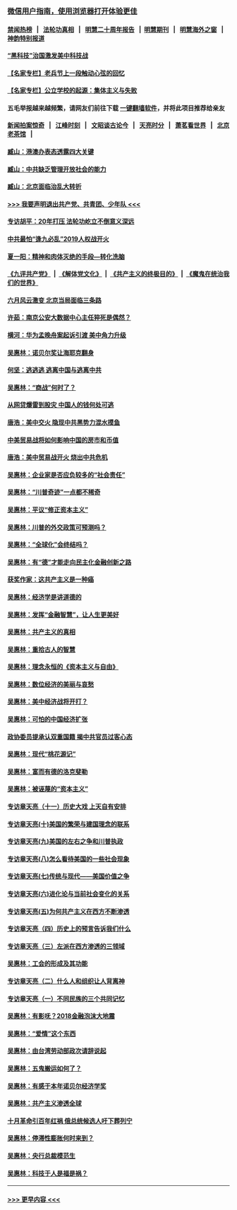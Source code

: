 ### [微信用户指南，使用浏览器打开体验更佳](https://github.com/gfw-breaker/banned-news1/blob/master/indexes/wechat-guide.md?t=0)
#### [禁闻热榜](热点新闻.md?t=0)  &nbsp;&nbsp;|&nbsp;&nbsp; [法轮功真相](https://github.com/gfw-breaker/truth/blob/master/README.md?t=0) &nbsp;&nbsp;|&nbsp;&nbsp; [明慧二十周年报告](https://github.com/gfw-breaker/mh-reports/blob/master/README.md?t=0) &nbsp;&nbsp;|&nbsp;&nbsp;[明慧期刊](https://github.com/gfw-breaker/mh-qikan) &nbsp;&nbsp;|&nbsp;&nbsp; [明慧海外之窗](https://github.com/gfw-breaker/mh-news/blob/master/README.md?t=0) &nbsp;&nbsp;|&nbsp;&nbsp; [神韵特别报道](https://github.com/gfw-breaker/mh-news/blob/master/shenyun.md?t=0)
#### [“黑科技”治国激发美中科技战](../pages/nsc423/n11638056.md?t=02041202) 
#### [【名家专栏】老兵节上一段触动心弦的回忆](../pages/nsc423/n11646016.md?t=02041202) 
#### [【名家专栏】公立学校的起源：集体主义与失败](../pages/nsc423/n11601833.md?t=02041202) 
#### 五毛举报越来越频繁，请网友们前往下载 [一键翻墙软件](https://github.com/gfw-breaker/ssr-accounts)，并将此项目推荐给亲友
#### [新闻拍案惊奇](https://github.com/gfw-breaker/banned-news1/blob/master/pages/link4.md) &nbsp;&nbsp;|&nbsp;&nbsp; [江峰时刻](https://github.com/gfw-breaker/banned-news1/blob/master/pages/link4.md) &nbsp;&nbsp;|&nbsp;&nbsp; [文昭谈古论今](https://github.com/gfw-breaker/banned-news1/blob/master/pages/link4.md) &nbsp;&nbsp;|&nbsp;&nbsp; [天亮时分](https://github.com/gfw-breaker/banned-news1/blob/master/pages/link4.md) &nbsp;&nbsp;|&nbsp;&nbsp; [萧茗看世界](https://github.com/gfw-breaker/banned-news1/blob/master/pages/link4.md) &nbsp;&nbsp;|&nbsp;&nbsp; [北京老茶馆](https://github.com/gfw-breaker/banned-news1/blob/master/pages/link4.md) &nbsp;&nbsp;|&nbsp;&nbsp; 
#### [臧山：港澳办表态透露四大关键](../pages/nsc423/n11421628.md?t=02041202) 
#### [臧山：中共缺乏管理开放社会的能力](../pages/nsc423/n11407457.md?t=02041202) 
#### [臧山：北京面临治乱大转折](../pages/nsc423/n11406895.md?t=02041202) 
#### [>>> 我要声明退出共产党、共青团、少年队 <<<](https://github.com/begood0513/goodnews/blob/master/quit/letter.md) 
#### [专访胡平：20年打压 法轮功屹立不倒意义深远](../pages/nsc423/n11398800.md?t=02041202) 
#### [中共最怕“逢九必乱”2019人权战开火](../pages/nsc423/n11385248.md?t=02041202) 
#### [夏一阳：精神和肉体灭绝的手段—转化洗脑](../pages/nsc423/n11368250.md?t=02041202) 
#### [《九评共产党》](https://github.com/begood0513/9ping.md/blob/master/README.md) &nbsp;|&nbsp; [《解体党文化》](../../../../jtdwh.md/blob/master/README.md)  &nbsp;|&nbsp; [《共产主义的终极目的》](../../../../gczydzjmd.md/blob/master/README.md) &nbsp;|&nbsp; [《魔鬼在统治我们的世界》](../../../../mgztzwmdsj.md/blob/master/README.md) 
#### [六月风云激变 北京当局面临三条路](../pages/nsc423/n11313668.md?t=02041202) 
#### [许茹：南京公安大数据中心主任猝死是偶然？](../pages/nsc423/n11064744.md?t=02041202) 
#### [横河：华为孟晚舟案起诉引渡 美中角力升级](../pages/nsc423/n11027230.md?t=02041202) 
#### [吴惠林：诺贝尔奖让海耶克翻身](../pages/nsc423/n10890049.md?t=02041202) 
#### [何坚：逃逃逃 逃离中国与逃离中共](../pages/nsc423/n10592891.md?t=02041202) 
#### [吴惠林：“商战”何时了？](../pages/nsc423/n10573558.md?t=02041202) 
#### [从网贷爆雷到股灾 中国人的钱何处可逃](../pages/nsc423/n10572800.md?t=02041202) 
#### [唐浩：美中交火 隐现中共黑势力混水摸鱼](../pages/nsc423/n10544040.md?t=02041202) 
#### [中美贸易战将如何影响中国的房市和币值](../pages/nsc423/n10543697.md?t=02041202) 
#### [唐浩：美中贸易战开火 烧出中共危机](../pages/nsc423/n10540126.md?t=02041202) 
#### [吴惠林：企业家是否应负较多的“社会责任”](../pages/nsc423/n10535022.md?t=02041202) 
#### [吴惠林：“川普奇迹”一点都不稀奇](../pages/nsc423/n10512808.md?t=02041202) 
#### [吴惠林：平议“修正资本主义”](../pages/nsc423/n10495724.md?t=02041202) 
#### [吴惠林：川普的外交政策可预测吗？](../pages/nsc423/n10462387.md?t=02041202) 
#### [吴惠林：“全球化”会终结吗？](../pages/nsc423/n10452838.md?t=02041202) 
#### [吴惠林：有“德”才能走向民主化金融创新之路](../pages/nsc423/n10432292.md?t=02041202) 
#### [获奖作家：这共产主义是一种癌](../pages/nsc423/n10431541.md?t=02041202) 
#### [吴惠林：经济学是讲道德的](../pages/nsc423/n10398014.md?t=02041202) 
#### [吴惠林：发挥“金融智慧”，让人生更美好](../pages/nsc423/n10375019.md?t=02041202) 
#### [吴惠林：共产主义的真相](../pages/nsc423/n10351394.md?t=02041202) 
#### [吴惠林：重拾古人的智慧](../pages/nsc423/n10337691.md?t=02041202) 
#### [吴惠林：理念永恒的《资本主义与自由》](../pages/nsc423/n10316274.md?t=02041202) 
#### [吴惠林：数位经济的美丽与哀愁](../pages/nsc423/n10292946.md?t=02041202) 
#### [吴惠林：美中经济战将开打？](../pages/nsc423/n10258825.md?t=02041202) 
#### [吴惠林：可怕的中国经济扩张](../pages/nsc423/n10219147.md?t=02041202) 
#### [政协委员提承认双重国籍 揭中共官员过客心态](../pages/nsc423/n10208809.md?t=02041202) 
#### [吴惠林：现代“桃花源记”](../pages/nsc423/n10185234.md?t=02041202) 
#### [吴惠林：富而有德的洛克斐勒](../pages/nsc423/n10142264.md?t=02041202) 
#### [吴惠林：被诬蔑的“资本主义”](../pages/nsc423/n10124816.md?t=02041202) 
#### [专访章天亮（十一）历史大戏 上天自有安排](../pages/nsc423/n10094905.md?t=02041202) 
#### [专访章天亮(十)美国的繁荣与建国理念的联系](../pages/nsc423/n10094899.md?t=02041202) 
#### [专访章天亮(九)美国的左右之争和川普执政](../pages/nsc423/n10094889.md?t=02041202) 
#### [专访章天亮(八)怎么看待美国的一些社会现象](../pages/nsc423/n10094857.md?t=02041202) 
#### [专访章天亮(七)传统与现代——美国价值之争](../pages/nsc423/n10093140.md?t=02041202) 
#### [专访章天亮(六)进化论与当前社会变化的关系](../pages/nsc423/n10092036.md?t=02041202) 
#### [专访章天亮(五)为何共产主义在西方不断渗透](../pages/nsc423/n10083620.md?t=02041202) 
#### [专访章天亮（四）历史上的预言告诉我们什么](../pages/nsc423/n10083606.md?t=02041202) 
#### [专访章天亮（三）左派在西方渗透的三领域](../pages/nsc423/n10081115.md?t=02041202) 
#### [吴惠林：工会的形成及其功能](../pages/nsc423/n10080633.md?t=02041202) 
#### [专访章天亮（二）什么人和组织让人背离神](../pages/nsc423/n10076637.md?t=02041202) 
#### [专访章天亮（一）不同民族的三个共同记忆](../pages/nsc423/n10074188.md?t=02041202) 
#### [吴惠林：有影呒？2018金融泡沫大地震](../pages/nsc423/n10040534.md?t=02041202) 
#### [吴惠林：“爱情”这个东西](../pages/nsc423/n10019423.md?t=02041202) 
#### [吴惠林：由台湾劳动部政次请辞说起](../pages/nsc423/n9979679.md?t=02041202) 
#### [吴惠林：五鬼搬运如何了？](../pages/nsc423/n9925338.md?t=02041202) 
#### [吴惠林：有感于本年诺贝尔经济学奖](../pages/nsc423/n9871883.md?t=02041202) 
#### [吴惠林：共产主义渗透全球](../pages/nsc423/n9812748.md?t=02041202) 
#### [十月革命引百年红祸 俄总统候选人吁下葬列宁](../pages/nsc423/n9810182.md?t=02041202) 
#### [吴惠林：停滞性膨胀何时来到？](../pages/nsc423/n9764136.md?t=02041202) 
#### [吴惠林：央行总裁模范生](../pages/nsc423/n9728134.md?t=02041202) 
#### [吴惠林：科技于人是福是祸？](../pages/nsc423/n9672982.md?t=02041202) 

----
#### [ >>> 更早内容 <<< ](../indexes/nsc423-earlier.md)
